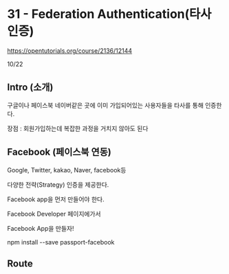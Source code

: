# 31 - Federation Authentication(타사 인증)

<https://opentutorials.org/course/2136/12144>

10/22

## Intro (소개)

구글이나 페이스북 네이버같은 곳에 이미 가입되어있는 사용자들을 타사를 통해 인증한다.

장점 : 회원가입하는데 복잡한 과정을 거치지 않아도 된다

## Facebook (페이스북 연동)

Google, Twitter, kakao, Naver, facebook등

다양한 전략(Strategy) 인증을 제공한다.

Facebook app을 먼저 만들어야 한다.

Facebook Developer 페이지에가서

Facebook App을 만들자!

npm install --save passport-facebook

## Route

